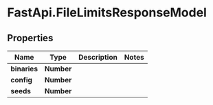 # FastApi.FileLimitsResponseModel

## Properties

Name | Type | Description | Notes
------------ | ------------- | ------------- | -------------
**binaries** | **Number** |  | 
**config** | **Number** |  | 
**seeds** | **Number** |  | 


